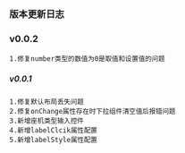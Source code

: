 ### 版本更新日志

### v0.0.2

    1.修复number类型的数值为0是取值和设置值的问题

##### v0.0.1

    1.修复默认布局丢失问题
    2.修复onChange属性存在时下拉组件清空值后报错问题
    3.新增座机类型输入控件
    4.新增labelClcik属性配置
    5.新增labelStyle属性配置
    
